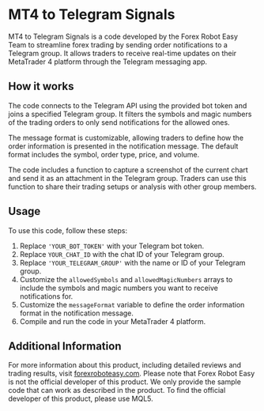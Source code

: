 # MT4 to Telegram Signals

MT4 to Telegram Signals is a code developed by the Forex Robot Easy Team to streamline forex trading by sending order notifications to a Telegram group. It allows traders to receive real-time updates on their MetaTrader 4 platform through the Telegram messaging app.

## How it works

The code connects to the Telegram API using the provided bot token and joins a specified Telegram group. It filters the symbols and magic numbers of the trading orders to only send notifications for the allowed ones. 

The message format is customizable, allowing traders to define how the order information is presented in the notification message. The default format includes the symbol, order type, price, and volume.

The code includes a function to capture a screenshot of the current chart and send it as an attachment in the Telegram group. Traders can use this function to share their trading setups or analysis with other group members.

## Usage

To use this code, follow these steps:

1. Replace `'YOUR_BOT_TOKEN'` with your Telegram bot token.
2. Replace `YOUR_CHAT_ID` with the chat ID of your Telegram group.
3. Replace `'YOUR_TELEGRAM_GROUP'` with the name or ID of your Telegram group.
4. Customize the `allowedSymbols` and `allowedMagicNumbers` arrays to include the symbols and magic numbers you want to receive notifications for.
5. Customize the `messageFormat` variable to define the order information format in the notification message.
6. Compile and run the code in your MetaTrader 4 platform.

## Additional Information

For more information about this product, including detailed reviews and trading results, visit [forexroboteasy.com](https://forexroboteasy.com/forex-robot-review/mt4-to-telegram-signals-streamline-forex-trading/). 
Please note that Forex Robot Easy is not the official developer of this product. We only provide the sample code that can work as described in the product. To find the official developer of this product, please use MQL5.
